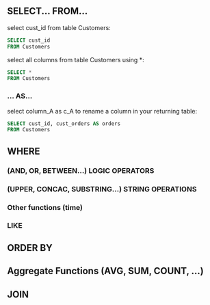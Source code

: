## SELECT... FROM...

select cust_id from table Customers:
```sql
SELECT cust_id
FROM Customers
```

select all columns from table Customers using *:
```sql
SELECT *
FROM Customers
```

### ... AS...

select column_A as c_A to rename a column in your returning table:
```sql
SELECT cust_id, cust_orders AS orders
FROM Customers
```

## WHERE

### (AND, OR, BETWEEN...) LOGIC OPERATORS

### (UPPER, CONCAC, SUBSTRING...) STRING OPERATIONS

### Other functions (time)

### LIKE

## ORDER BY

## Aggregate Functions (AVG, SUM, COUNT, ...)

## JOIN

